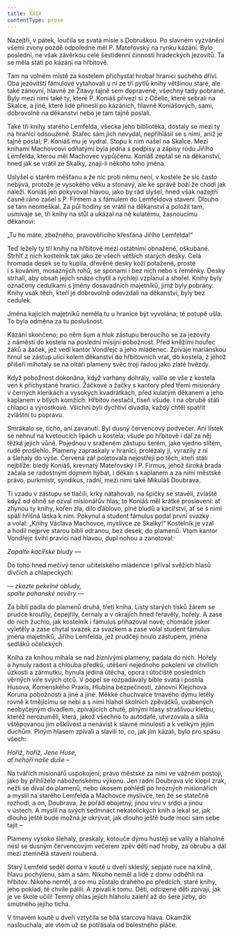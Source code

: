 ```yaml
---
title: XXIX
contentType: prose
---
```


<section>

Nazejtří, v pátek, loučila se svatá misie s Dobruškou. Po slavném vyzvánění všemi zvony pozdě odpoledne měl P. Mateřovský na rynku kázání. Bylo poslední, ne však závěrkou celé šestidenní činnosti hradeckých jezovitů. Ta se měla státi po kázání na hřbitově.

Tam na volném místě za kostelem přichystal hrobař hranici suchého dříví. Oba jezovitští fámulové vytahovali u ní ze tří pytlů knihy většinou staré, ale také zánovní, hlavně ze Žitavy tajně sem dopravené, všechny tady pobrané. Byly mezi nimi také ty, které P. Koniáš přivezl si z Očelic, které sebrali na Skalce, a jiné, které lidé přinesli po kázáních, hlavně Koniášových, sami, dobrovolně na děkanství nebo je tam tajně poslali.

Také tři knihy starého Lemfelda, všecka jeho bibliotéka, dostaly se mezi ty na hranici odsouzené. Stařec sám jich nevydal, nepřihlásil se s nimi, aniž je tajně poslal; P. Koniáš mu je vydral. Stopu k nim našel na Skalce. Mezi knihami Machovcovi odňatými byla jedna s podpisy a zápisy rodu Jiřího Lemfelda, kterou měl Machovec vypůjčenu. Koniáš zeptal se na děkanství, hned jak se vrátil ze Skalky, znají-li někoho toho jména.

Uslyšel o starém měšťanu a že nic proti němu není, v kostele že sic často nebývá, protože je vysokého věku a stonavý, ale ke správě boží že chodí jak náleží. Koniáš jen pokyvoval hlavou, jako by rád slyšel, hned však nazejtří časně ráno zašel s P. Firmem a s fámulem do Lemfeldova stavení. Dlouho se tam neomeškal. Za půl hodiny se vrátil na děkanství a položil tam, usmívaje se, tři knihy na stůl a ukázal na ně kulatému, žasnoucímu děkanovi:

„Tu ho máte, zbožného, pravověřícího křesťana Jiřího Lemfelda!“

Teď ležely ty tři knihy na hřbitově mezi ostatními obnažené, oškubané. Strhlť z nich kostelník tak jako ze všech větších starých desky. Celá hromada desek se tu kupila, dřevěné desky koží potažené, prosté i s kováním, mosazných rohů, se sponami i bez nich nebo s řeménky. Desky strhali, aby obsah jejich snáze chytil a rychleji vzplanul a shořel. Knihy byly označeny cedulkami s jmény dosavadních majetníků, jimž byly pobrány. Knihy vsak těch, kteří je dobrovolně odevzdali na děkanství, byly bez cedulek.

Jména kajících majetníků neměla tu u hranice být vyvolána; té potupě ušla. To byla odměna za tu poslušnost.

Kázání skončeno; po něm šum a hluk zástupu beroucího se za jezovity z náměstí do kostela na poslední misijní pobožnost. Před kněžími houfec žáků a žaček, jež vedl kantor Vondřejc a jeho mládenec. Zpívaje mariánskou hrnul se zástup ulicí kolem děkanství do hřbitovních vrat, do kostela, z jehož příšeří mihotaly se na oltáři plameny svěc trojí řadou jako zlaté hvězdy.

Když pobožnost dokonána, když varhany dohrály, valilo se vše z kostela ven k přichystané hranici. Žáčkové a žačky s kantory před třemi misionáry v černých klerikách a vysokých kvadrátkách, před kulatým děkanem a jeho kaplanem v bílých komžích. Hřbitov nestačil, tíseň všude. I na obrubě stáli chlapci a výrostkové. Všichni byli dychtiví divadla, každý chtěl spatřit zvláštní tu popravu.

Smrákalo se, ticho, ani zavanutí. Byl dusný červencový podvečer. Ani lístek se nehnul na kvetoucích lipách u kostela; všude po hřbitově i dál za něj těžká jejich vůně. Pojednou v sraženém zástupu šerém, jako vjedno slitém, rudě prošlehlo. Plameny zapraskaly v hranici, prolézaly jí, vyrazily z ní a šlehaly do výše. Červená zář poletovala nejostřeji po těch, kteří stáli nejblíže: bledý Koniáš, krevnatý Mateřovský i P. Firmus, jehož široká brada začala se radostným dojmem hýbat, i děkan s kaplanem a za nimi městské právo, purkmistr, syndikus, radní, mezi nimi také Mikuláš Doubrava.

Ti vzadu v zástupu se tlačili, krky natahovali, na špičky se stavěli, zvláště když od ohně se ozval misionářův hlas; to Koniáš měl krátké proslovení: ať zhynou ty knihy, kořen zla, dílo ďáblovo, plné bludů a kacířství, ať se s nimi spálí hříšná láska k nim. Pokynul a student fámulus podal první svazky a volal: „Knihy Václava Machovce, myslivce ze Skalky!“ Kostelník je vzal a hodil nejprve starou bibli odranou, bez desek, do plamenů. Vtom kantor Vondřejc švihl pravicí nad hlavou, dupl nohou a zanotoval:

</section>

<section>

_Zapalte kacířské bludy —_

</section>

<section>

Do toho hned mečivý tenor učitelského mládence i příval svěžích hlasů dívčích a chlapeckých:

</section>

<section>

_— zkazte pekelné obludy,  
spalte pohanské nevěry —_

</section>

<section>

Za biblí padla do plamenů druhá, třetí kniha. Listy starých tisků žárem se prudce kroutily, čepejřily, černaly a v okrajích hned řeřavěly, hořely. A zase do nich žuchlo, jak kostelník i fámulus přihazoval nové; chomáče jisker vyletěly a zase chytal svazek za svazkem a zase volal student fámulus jména majetníků, Jiřího Lemfelda, jež prudčeji hnulo zástupem, jména sedláků očelických.

Kniha za knihou míhala se nad žíznivými plameny, padala do nich. Hořely a hynuly radost a chlouba předků, utěšení nejednoho pokolení ve chvílích úzkosti a zármutku, hynula jediná útěcha, opora i útočiště posledních věrných víře svých otců. V popel se rozpadávaly bible svatá i postila Husova, Komenského Praxis, Hlubina bezpečnosti, zánovní Klejchova Koruna pobožnosti a jiné a jiné. Měkké chuchvalce tmavého dýmu letěly rovně k tmějícímu se nebi a s nimi hlahol školních zpěváčků, uvábených neobyčejným divadlem, zpívajících chutě, plnými hlasy strašlivou kletbu, kteréž nerozuměli, která, jakož všechno to autodafé, utvrzovala a sílila vštěpovanou jim ošklivost a nenávist k slavné minulosti a k velikým jejím duchům. Plným hlasem zpívali a slavili to, co, jak jim kázali, bylo pro spásu všech:

</section>

<section>

_Hořiž, hořiž, Jene Huse,  
ať nehoří naše duše –_

</section>

<section>

Na tvářích misionářů uspokojení; právo městské za nimi ve vážném postoji, jako by přihlíželo náboženskému výkonu. Jen radní Doubrava víc klopil zrak, nežli se díval do plamenů, nebo úkosem pohlédl po hrozných misionářích a myslil na starého Lemfelda a Machovce myslivce, ten že se statečně rozhodl, a on, Doubrava, že pořád obojetný, jinou víru v srdci a jinou v ústech. A myslil na svých sedmnáct nekatolických knih a lekal se, jak dlouho ještě bude možná je ukrývat, jak dlouho ještě bude moci sám sebe tajit –

Plameny vysoko šlehaly, praskaly, kotouče dýmu hustěji se valily a hlaholně nesl se dusným červencovým večerem zpěv dětí nad hroby, za obrubu a dál mezi ztemnělá stavení roubená.

Starý Lemfeld seděl doma v koutě u dveří skleslý, sepjaté ruce na klíně, hlavu pochýlenu, sám a sám. Nikoho neměl a lidé z domu odběhli na hřbitov. Nikoho neměl, a co mu zůstalo drahého po předcích, staré knihy, jeho poklad, té chvíle pálili. A zpívali k tomu. Děti, odcizené děti zpívají, jak je ve škole učili! Temný ohlas jejich hlaholu zalehl až do šeré jizby, do smutného jejího ticha.

V tmavém koutě u dveří vztyčila se bílá starcova hlava. Okamžik naslouchala, ale vtom už se potřásala od bolestného pláče.

</section>
